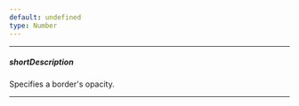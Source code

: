```yaml
---
default: undefined
type: Number
---
```

---
##### shortDescription
Specifies a border's opacity.

---
